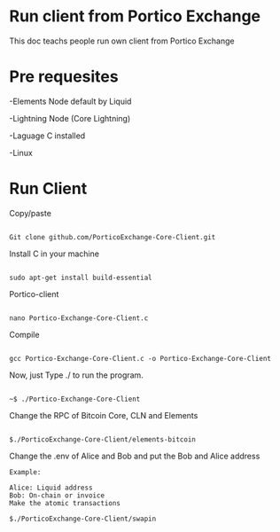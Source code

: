 # Run client from Portico Exchange

This doc teachs people run own client from Portico Exchange

# Pre requesites 

-Elements Node default by Liquid

-Lightning Node (Core Lightning)

-Laguage C installed

-Linux

# Run Client

Copy/paste
````

Git clone github.com/PorticoExchange-Core-Client.git
````

Install C in your machine

````

sudo apt-get install build-essential
````

Portico-client
````

nano Portico-Exchange-Core-Client.c
````

Compile
````

gcc Portico-Exchange-Core-Client.c -o Portico-Exchange-Core-Client
````

Now, just Type ./<output name> to run the program.
````

~$ ./Portico-Exchange-Core-Client
````

Change the RPC of Bitcoin Core, CLN and Elements

````

$./PorticoExchange-Core-Client/elements-bitcoin

````

Change the .env of Alice and Bob and put the Bob and Alice address 
  ````
Example: 

Alice: Liquid address
Bob: On-chain or invoice
Make the atomic transactions
````

````
$./PorticoExchange-Core-Client/swapin
````
